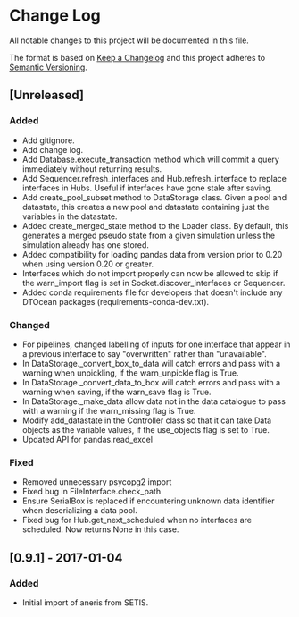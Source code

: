 # Change Log

All notable changes to this project will be documented in this file.

The format is based on [Keep a Changelog](http://keepachangelog.com/)
and this project adheres to [Semantic Versioning](http://semver.org/).

## [Unreleased]

### Added

- Add gitignore.
- Add change log.
- Add Database.execute_transaction method which will commit a query immediately
  without returning results.
- Add Sequencer.refresh_interfaces and Hub.refresh_interface to replace
  interfaces in Hubs. Useful if interfaces have gone stale after saving.
- Add create_pool_subset method to DataStorage class. Given a pool and 
  datastate, this creates a new pool and datastate containing just the variables
  in the datastate.
- Added create_merged_state method to the Loader class. By default, this
  generates a merged pseudo state from a given simulation unless the simulation
  already has one stored.
- Added compatibility for loading pandas data from version prior to 0.20 when
  using version 0.20 or greater.
- Interfaces which do not import properly can now be allowed to skip if
  the warn_import flag is set in Socket.discover_interfaces or Sequencer.
- Added conda requirements file for developers that doesn't include any DTOcean
  packages (requirements-conda-dev.txt).
  
### Changed

- For pipelines, changed labelling of inputs for one interface that appear in a
  previous interface to say "overwritten" rather than "unavailable".
- In DataStorage._convert_box_to_data will catch errors and pass with a warning
  when unpickling, if the warn_unpickle flag is True.
- In DataStorage._convert_data_to_box will catch errors and pass with a warning
  when saving, if the warn_save flag is True.
- In DataStorage._make_data allow data not in the data catalogue to pass with a
  warning if the warn_missing flag is True.
- Modify add_datastate in the Controller class so that it can take Data objects
  as the variable values, if the use_objects flag is set to True.
- Updated API for pandas.read_excel
  
### Fixed
  
- Removed unnecessary psycopg2 import
- Fixed bug in FileInterface.check_path
- Ensure SerialBox is replaced if encountering unknown data identifier when
  deserializing a data pool.
- Fixed bug for Hub.get_next_scheduled when no interfaces are scheduled. Now
  returns None in this case.

## [0.9.1] - 2017-01-04

### Added

- Initial import of aneris from SETIS.
